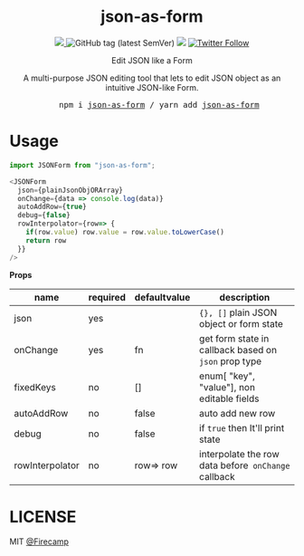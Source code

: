 
<div align="center">
  <h1 align="center">
      json-as-form
  </h1>
  
  <p align="center">
    <a href="https://travis-ci.org/pastelsky/bundlephobia">
      <img src="https://img.shields.io/bundlephobia/minzip/json-as-form" />
    </a>
      <img alt="GitHub tag (latest SemVer)" src="https://img.shields.io/github/v/tag/firecampapp/json-as-form">
      <img src="https://img.shields.io/npm/l/package-build-stats.svg" />
  <a href="https://twitter.com/firecamphq" target="_blank">
      <img alt="Twitter Follow" src="https://img.shields.io/twitter/follow/FirecampHQ?label=follow%20%40Firecamp">
  </a>
  </p>
  <p align="center">
    Edit JSON like a Form <br />
  </p>
  <p align="center">
    A multi-purpose JSON editing tool that lets to edit JSON object as an intuitive JSON-like Form.
  </p>

  <pre align="center">
    npm i <a href="https://www.npmjs.com/package/json-as-form">json-as-form</a> / yarn add <a href="https://www.npmjs.com/package/json-as-form">json-as-form</a> </pre>

</div>

# Usage
```javascript
import JSONForm from "json-as-form";

<JSONForm
  json={plainJsonObjORArray}
  onChange={data => console.log(data)}
  autoAddRow={true}
  debug={false}
  rowInterpolator={row=> {
    if(row.value) row.value = row.value.toLowerCase()
    return row
  }}
/>
```
**Props**

|name  | required | defaultvalue  | description |
|-- | -- | -- |--|
| json | yes | | `{}, []` plain JSON object or form state |
| onChange | yes | fn | get form state in callback based on `json` prop type|
| fixedKeys | no | [] | enum[ "key", "value"], non editable fields|
| autoAddRow | no | false | auto add new row |
| debug | no | false | if `true` then It'll print state |
| rowInterpolator | no | row=> row | interpolate the row data before` onChange` callback|

# LICENSE
MIT [@Firecamp ](https://twitter.com/firecamphq)

